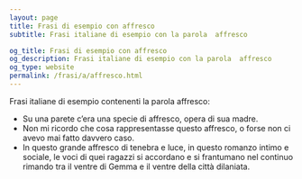 ```yaml
---
layout: page
title: Frasi di esempio con affresco 
subtitle: Frasi italiane di esempio con la parola  affresco

og_title: Frasi di esempio con affresco 
og_description: Frasi italiane di esempio con la parola  affresco
og_type: website
permalink: /frasi/a/affresco.html
---
```


Frasi italiane di esempio contenenti la parola affresco:


- Su una parete c’era una specie di affresco, opera di sua madre.
- Non mi ricordo che cosa rappresentasse questo affresco, o forse non ci avevo mai fatto davvero caso.
- In questo grande affresco di tenebra e luce, in questo romanzo intimo e sociale, le voci di quei ragazzi si accordano e si frantumano nel continuo rimando tra il ventre di Gemma e il ventre della città dilaniata.
